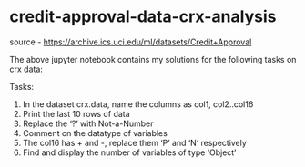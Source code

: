 # credit-approval-data-crx-analysis
source - https://archive.ics.uci.edu/ml/datasets/Credit+Approval

The above jupyter notebook contains my solutions for the following tasks on crx data:

Tasks:
1. In the dataset crx.data, name the columns as col1, col2..col16
2. Print the last 10 rows of data
3. Replace the ‘?’ with Not-a-Number
4. Comment on the datatype of variables
5. The col16 has + and -, replace them ‘P’ and ‘N’ respectively
6. Find and display the number of variables of type ‘Object’
